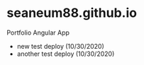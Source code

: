 # seaneum88.github.io
Portfolio Angular App

- new test deploy (10/30/2020)
- another test deploy (10/30/2020)
